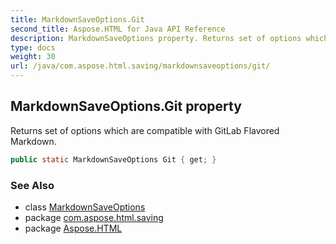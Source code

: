 ```yaml
---
title: MarkdownSaveOptions.Git
second_title: Aspose.HTML for Java API Reference
description: MarkdownSaveOptions property. Returns set of options which are compatible with GitLab Flavored Markdown
type: docs
weight: 30
url: /java/com.aspose.html.saving/markdownsaveoptions/git/
---
```

## MarkdownSaveOptions.Git property

Returns set of options which are compatible with GitLab Flavored Markdown.

```java
public static MarkdownSaveOptions Git { get; }
```

### See Also

* class [MarkdownSaveOptions](../)
* package [com.aspose.html.saving](../../markdownsaveoptions/)
* package [Aspose.HTML](../../../)
